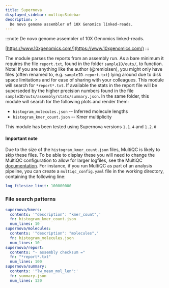 ```yaml
---
title: Supernova
displayed_sidebar: multiqcSidebar
description: >
  De novo genome assembler of 10X Genomics linked-reads.
---
```


<!--
~~~~~ DO NOT EDIT ~~~~~
This file is autogenerated from the MultiQC module python docstring.
Do not edit the markdown, it will be overwritten.

File path for the source of this content: multiqc/modules/supernova/supernova.py
~~~~~~~~~~~~~~~~~~~~~~~
-->

:::note
De novo genome assembler of 10X Genomics linked-reads.

[https://www.10xgenomics.com/](https://www.10xgenomics.com/)
:::

The module parses the reports from an assembly run. As a bare minimum it requires the file `report.txt`,
found in the folder `sampleID/outs/`, to function. Note! If you are anything like the author (@remiolsen),
you might only have files (often renamed to, e.g. `sampleID-report.txt`) lying around due to disk space limitations
and for ease of sharing with your colleagues. This module will search for `*report*.txt`. If available the stats
in the report file will be superseded by the higher precision numbers found in the file
`sampleID/outs/assembly/stats/summary.json`. In the same folder, this module will search for the following plots
and render them:

- `histogram_molecules.json` -- Inferred molecule lengths
- `histogram_kmer_count.json` -- Kmer multiplicity

This module has been tested using Supernova versions `1.1.4` and `1.2.0`

#### Important note

Due to the size of the `histogram_kmer_count.json` files, MultiQC is likely to skip these files. To be able to
display these you will need to change the MultiQC configuration to allow for larger logfiles, see the MultiQC
[documentation](https://docs.seqera.io/multiqc/usage/troubleshooting#big-log-files). For instance, if you run MultiQC as part of an
analysis pipeline, you can create a `multiqc_config.yaml` file in the working directory, containing the
following line:

```yaml
log_filesize_limit: 100000000
```

### File search patterns

```yaml
supernova/kmers:
  contents: '"description": "kmer_count",'
  fn: histogram_kmer_count.json
  num_lines: 10
supernova/molecules:
  contents: '"description": "molecules",'
  fn: histogram_molecules.json
  num_lines: 10
supernova/report:
  contents: "- assembly checksum ="
  fn: "*report*.txt"
  num_lines: 100
supernova/summary:
  contents: '"lw_mean_mol_len":'
  fn: summary.json
  num_lines: 120
```
